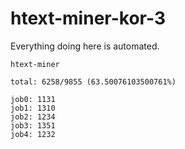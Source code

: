 # htext-miner-kor-3

Everything doing here is automated.

```
htext-miner

total: 6258/9855 (63.50076103500761%)

job0: 1131
job1: 1310
job2: 1234
job3: 1351
job4: 1232
```